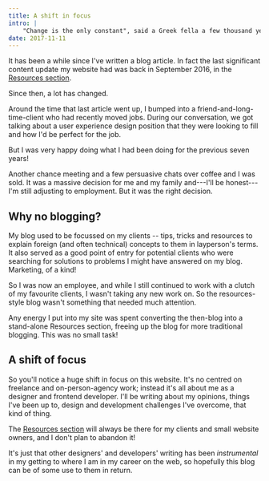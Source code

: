 ```yaml
---
title: A shift in focus
intro: |
    "Change is the only constant", said a Greek fella a few thousand years ago. Turns out this is very true. And it happens when you least need/expect it!
date: 2017-11-11
---
```


It has been a while since I've written a blog article. In fact the last significant content update my website had was back in September 2016, in the [Resources section](/resources).

Since then, a lot has changed.

Around the time that last article went up, I bumped into a friend-and-long-time-client who had recently moved jobs. During our conversation, we got talking about a user experience design position that they were looking to fill and how I'd be perfect for the job.

But I was very happy doing what I had been doing for the previous seven years!

Another chance meeting and a few persuasive chats over coffee and I was sold. It was a massive decision for me and my family and---I'll be honest---I'm still adjusting to employment. But it was the right decision.


## Why no blogging?

My blog used to be focussed on my clients -- tips, tricks and resources to explain foreign (and often technical) concepts to them in layperson's terms. It also served as a good point of entry for potential clients who were searching for solutions to problems I might have answered on my blog. Marketing, of a kind!

So I was now an employee, and while I still continued to work with a clutch of my favourite clients, I wasn't taking any new work on. So the resources-style blog wasn't something that needed much attention.

Any energy I put into my site was spent converting the then-blog into a stand-alone Resources section, freeing up the blog for more traditional blogging. This was no small task!


## A shift of focus

So you'll notice a huge shift in focus on this website. It's no centred on freelance and on-person-agency work; instead it's all about me as a designer and frontend developer. I'll be writing about my opinions, things I've been up to, design and development challenges I've overcome, that kind of thing.

The [Resources section](/resources) will always be there for my clients and small website owners, and I don't plan to abandon it!

It's just that other designers' and developers' writing has been _instrumental_ in my getting to where I am in my career on the web, so hopefully this blog can be of some use to them in return.
